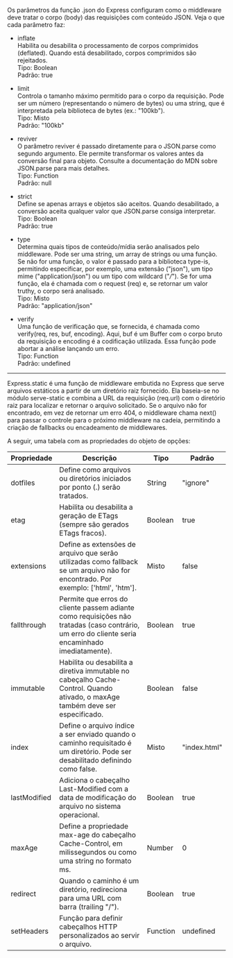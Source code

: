 Os parâmetros da função .json do Express configuram como o middleware deve tratar o corpo (body) das requisições com conteúdo JSON. Veja o que cada parâmetro faz:

- inflate  
  Habilita ou desabilita o processamento de corpos comprimidos (deflated). Quando está desabilitado, corpos comprimidos são rejeitados.  
  Tipo: Boolean  
  Padrão: true

- limit  
  Controla o tamanho máximo permitido para o corpo da requisição. Pode ser um número (representando o número de bytes) ou uma string, que é interpretada pela biblioteca de bytes (ex.: "100kb").  
  Tipo: Misto  
  Padrão: "100kb"

- reviver  
  O parâmetro reviver é passado diretamente para o JSON.parse como segundo argumento. Ele permite transformar os valores antes da conversão final para objeto. Consulte a documentação do MDN sobre JSON.parse para mais detalhes.  
  Tipo: Function  
  Padrão: null

- strict  
  Define se apenas arrays e objetos são aceitos. Quando desabilitado, a conversão aceita qualquer valor que JSON.parse consiga interpretar.  
  Tipo: Boolean  
  Padrão: true

- type  
  Determina quais tipos de conteúdo/mídia serão analisados pelo middleware. Pode ser uma string, um array de strings ou uma função. Se não for uma função, o valor é passado para a biblioteca type-is, permitindo especificar, por exemplo, uma extensão ("json"), um tipo mime ("application/json") ou um tipo com wildcard ("_/_"). Se for uma função, ela é chamada com o request (req) e, se retornar um valor truthy, o corpo será analisado.  
  Tipo: Misto  
  Padrão: "application/json"

- verify  
  Uma função de verificação que, se fornecida, é chamada como verify(req, res, buf, encoding). Aqui, buf é um Buffer com o corpo bruto da requisição e encoding é a codificação utilizada. Essa função pode abortar a análise lançando um erro.  
  Tipo: Function  
  Padrão: undefined

---

Express.static é uma função de middleware embutida no Express que serve arquivos estáticos a partir de um diretório raiz fornecido. Ela baseia-se no módulo serve-static e combina a URL da requisição (req.url) com o diretório raiz para localizar e retornar o arquivo solicitado. Se o arquivo não for encontrado, em vez de retornar um erro 404, o middleware chama next() para passar o controle para o próximo middleware na cadeia, permitindo a criação de fallbacks ou encadeamento de middlewares.

A seguir, uma tabela com as propriedades do objeto de opções:

| Propriedade  | Descrição                                                                                                                                       | Tipo     | Padrão       |
| ------------ | ----------------------------------------------------------------------------------------------------------------------------------------------- | -------- | ------------ |
| dotfiles     | Define como arquivos ou diretórios iniciados por ponto (.) serão tratados.                                                                      | String   | "ignore"     |
| etag         | Habilita ou desabilita a geração de ETags (sempre são gerados ETags fracos).                                                                    | Boolean  | true         |
| extensions   | Define as extensões de arquivo que serão utilizadas como fallback se um arquivo não for encontrado. Por exemplo: ['html', 'htm'].               | Misto    | false        |
| fallthrough  | Permite que erros do cliente passem adiante como requisições não tratadas (caso contrário, um erro do cliente seria encaminhado imediatamente). | Boolean  | true         |
| immutable    | Habilita ou desabilita a diretiva immutable no cabeçalho Cache-Control. Quando ativado, o maxAge também deve ser especificado.                  | Boolean  | false        |
| index        | Define o arquivo índice a ser enviado quando o caminho requisitado é um diretório. Pode ser desabilitado definindo como false.                  | Misto    | "index.html" |
| lastModified | Adiciona o cabeçalho Last-Modified com a data de modificação do arquivo no sistema operacional.                                                 | Boolean  | true         |
| maxAge       | Define a propriedade max-age do cabeçalho Cache-Control, em milissegundos ou como uma string no formato ms.                                     | Number   | 0            |
| redirect     | Quando o caminho é um diretório, redireciona para uma URL com barra (trailing "/").                                                             | Boolean  | true         |
| setHeaders   | Função para definir cabeçalhos HTTP personalizados ao servir o arquivo.                                                                         | Function | undefined    |
